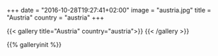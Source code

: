 +++
date = "2016-10-28T19:27:41+02:00"
image = "austria.jpg"
title = "Austria"
country = "austria"
+++

{{< gallery title="Austria" country="austria">}}
{{< /gallery >}}

{{% galleryinit %}}

